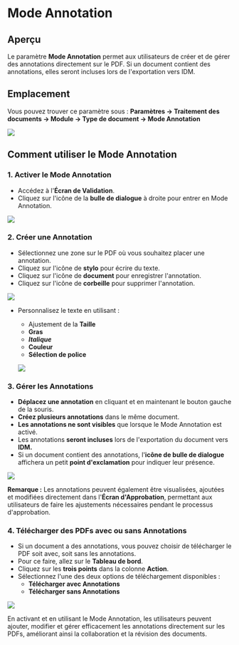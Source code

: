 # Mode Annotation

## Aperçu

Le paramètre **Mode Annotation** permet aux utilisateurs de créer et de gérer des annotations directement sur le PDF. Si un document contient des annotations, elles seront incluses lors de l'exportation vers IDM.

## Emplacement

Vous pouvez trouver ce paramètre sous : **Paramètres → Traitement des documents → Module → Type de document → Mode Annotation**

![](https://docs.docbits.com/~gitbook/image?url=https%3A%2F%2F578966019-files.gitbook.io%2F%7E%2Ffiles%2Fv0%2Fb%2Fgitbook-x-prod.appspot.com%2Fo%2Fspaces%252FT2n2w4uDCJvv7CJ5zrdk%252Fuploads%252FHNnNsYz9tcEbr4GXr11s%252FiScreen%2520Shoter%2520-%2520Google%2520Chrome%2520-%2520250224104758.jpg%3Falt%3Dmedia%26token%3Dedd16bcd-d4f9-425c-a648-8b406f81e9a4\&width=768\&dpr=4\&quality=100\&sign=f1772756\&sv=2)

## Comment utiliser le Mode Annotation

### 1. Activer le Mode Annotation

* Accédez à l'**Écran de Validation**.
* Cliquez sur l'icône de la **bulle de dialogue** à droite pour entrer en Mode Annotation.

![](https://docs.docbits.com/~gitbook/image?url=https%3A%2F%2F578966019-files.gitbook.io%2F%7E%2Ffiles%2Fv0%2Fb%2Fgitbook-x-prod.appspot.com%2Fo%2Fspaces%252FT2n2w4uDCJvv7CJ5zrdk%252Fuploads%252FAIQdTYrAOgceAtUu0PNf%252FiScreen%2520Shoter%2520-%2520Google%2520Chrome%2520-%2520250224105047.jpg%3Falt%3Dmedia%26token%3D3e79f03b-205e-4e89-96e6-76fd24678b7f\&width=768\&dpr=4\&quality=100\&sign=9dc03134\&sv=2)

### 2. Créer une Annotation

* Sélectionnez une zone sur le PDF où vous souhaitez placer une annotation.
* Cliquez sur l'icône de **stylo** pour écrire du texte.
* Cliquez sur l'icône de **document** pour enregistrer l'annotation.
* Cliquez sur l'icône de **corbeille** pour supprimer l'annotation.

![](https://docs.docbits.com/~gitbook/image?url=https%3A%2F%2F578966019-files.gitbook.io%2F%7E%2Ffiles%2Fv0%2Fb%2Fgitbook-x-prod.appspot.com%2Fo%2Fspaces%252FT2n2w4uDCJvv7CJ5zrdk%252Fuploads%252FTdV1fsLkhBYNhAhIMlik%252FiScreen%2520Shoter%2520-%2520Google%2520Chrome%2520-%2520250224105556.jpg%3Falt%3Dmedia%26token%3D751ffda3-3511-4b25-bb18-9c60f6c535eb\&width=768\&dpr=4\&quality=100\&sign=d7e00cfe\&sv=2)

*   Personnalisez le texte en utilisant :

    * Ajustement de la **Taille**
    * **Gras**
    * _**Italique**_
    * **Couleur**
    * **Sélection de police**

    ![](https://docs.docbits.com/~gitbook/image?url=https%3A%2F%2F578966019-files.gitbook.io%2F%7E%2Ffiles%2Fv0%2Fb%2Fgitbook-x-prod.appspot.com%2Fo%2Fspaces%252FT2n2w4uDCJvv7CJ5zrdk%252Fuploads%252FMkAobvoRelI0VejPIgbW%252FiScreen%2520Shoter%2520-%2520Google%2520Chrome%2520-%2520250224105351.jpg%3Falt%3Dmedia%26token%3Df33f2f0a-4d1b-4bc4-a010-41e3bf1ac7df\&width=768\&dpr=4\&quality=100\&sign=2192f5a3\&sv=2)

### 3. Gérer les Annotations

* **Déplacez une annotation** en cliquant et en maintenant le bouton gauche de la souris.
* **Créez plusieurs annotations** dans le même document.
* **Les annotations ne sont visibles** que lorsque le Mode Annotation est activé.
* Les annotations **seront incluses** lors de l'exportation du document vers **IDM.**
* Si un document contient des annotations, l'**icône de bulle de dialogue** affichera un petit **point d'exclamation** pour indiquer leur présence.

![](https://docs.docbits.com/~gitbook/image?url=https%3A%2F%2F578966019-files.gitbook.io%2F%7E%2Ffiles%2Fv0%2Fb%2Fgitbook-x-prod.appspot.com%2Fo%2Fspaces%252FT2n2w4uDCJvv7CJ5zrdk%252Fuploads%252FgpoMvEHMfN4rQHzQ7vR2%252FiScreen%2520Shoter%2520-%2520Google%2520Chrome%2520-%2520250224105935.jpg%3Falt%3Dmedia%26token%3D981d4c25-80e8-4e11-ab06-cf2663bf815f\&width=768\&dpr=4\&quality=100\&sign=5f51c005\&sv=2)

**Remarque :** Les annotations peuvent également être visualisées, ajoutées et modifiées directement dans l'**Écran d'Approbation**, permettant aux utilisateurs de faire les ajustements nécessaires pendant le processus d'approbation.

### 4. Télécharger des PDFs avec ou sans Annotations

* Si un document a des annotations, vous pouvez choisir de télécharger le PDF soit avec, soit sans les annotations.
* Pour ce faire, allez sur le **Tableau de bord**.
* Cliquez sur les **trois points** dans la colonne **Action**.
* Sélectionnez l'une des deux options de téléchargement disponibles :
  * **Télécharger avec Annotations**
  * **Télécharger sans Annotations**

![](https://docs.docbits.com/~gitbook/image?url=https%3A%2F%2F578966019-files.gitbook.io%2F%7E%2Ffiles%2Fv0%2Fb%2Fgitbook-x-prod.appspot.com%2Fo%2Fspaces%252FT2n2w4uDCJvv7CJ5zrdk%252Fuploads%252FL5WHYoX2o80Pzn4eTGcj%252FiScreen%2520Shoter%2520-%2520Google%2520Chrome%2520-%2520250224115302.jpg%3Falt%3Dmedia%26token%3D3cbdf1d3-f8e1-41ae-adb3-12a0c85767ad\&width=768\&dpr=4\&quality=100\&sign=9dcd165f\&sv=2)

En activant et en utilisant le Mode Annotation, les utilisateurs peuvent ajouter, modifier et gérer efficacement les annotations directement sur les PDFs, améliorant ainsi la collaboration et la révision des documents.

